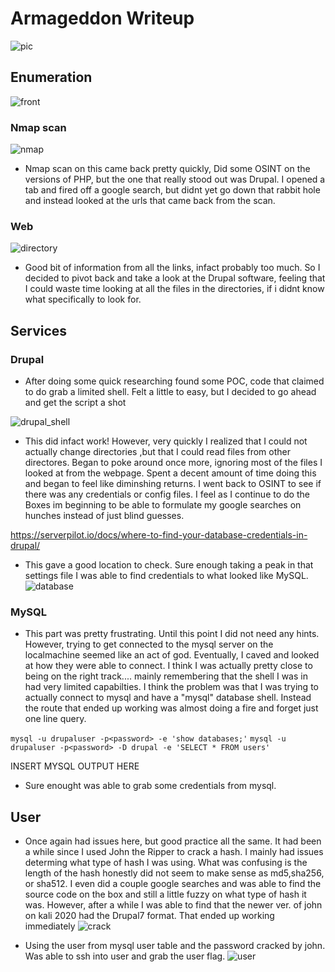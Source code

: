 # Armageddon Writeup
![pic](files/armageddon.png)

## Enumeration
![front](files/arma.png)

### Nmap scan
![nmap](files/nmap.png)
- Nmap scan on this came back pretty quickly, Did some OSINT on the versions of PHP, but the one that really stood out was Drupal.
I opened a tab and fired off a google search, but didnt yet go down that rabbit hole and instead looked at the urls that came back from the scan.

### Web
![directory](files/directory.png)
- Good bit of information from all the links, infact probably too much. So I decided to pivot back and take a look at the Drupal software,
feeling that I could waste time looking at all the files in the directories, if i didnt know what specifically to look for.


## Services
### Drupal
- After doing some quick researching found some POC, code that claimed to do grab a limited shell. Felt a little to easy, but I decided
to go ahead and get the script a shot

![drupal_shell](files/shell.png)

- This did infact work! However, very quickly I realized that I could not actually change directories ,but that I could read files from
other directores. Began to poke around once more, ignoring most of the files I looked at from the webpage. Spent a decent amount of time
doing this and began to feel like diminshing returns. I went back to OSINT to see if there was any credentials or config files. I feel
as I continue to do the Boxes im beginning to be able to formulate my google searches on hunches instead of just blind guesses. 

https://serverpilot.io/docs/where-to-find-your-database-credentials-in-drupal/

- This gave a good location to check. Sure enough taking a peak in that settings file I was able to find credentials to what looked like
MySQL.
![database](files/database.png)

### MySQL
- This part was pretty frustrating. Until this point I did not need any hints. However, trying to get connected to the mysql server on the 
localmachine seemed like an act of god. Eventually, I caved and looked at how they were able to connect. I think I was actually 
pretty close to being on the right track.... mainly remembering that the shell I was in had very limited capabilties. I think the problem
was that I was trying to actually connect to mysql and have a "mysql" database shell. Instead the route that ended up working was almost
doing a fire and forget just one line query.

```mysql -u drupaluser -p<password> -e 'show databases;'```
```mysql -u drupaluser -p<password> -D drupal -e 'SELECT * FROM users'```

INSERT MYSQL OUTPUT HERE

- Sure enought was able to grab some credentials from mysql.

## User
- Once again had issues here, but good practice all the same. It had been a while since I used John the Ripper to crack
a hash. I mainly had issues determing what type of hash I was using. What was confusing is the length of the hash honestly
did not seem to make sense as md5,sha256, or sha512. I even did a couple google searches and was able to find the source code
on the box and still a little fuzzy on what type of hash it was. However, after a while I was able to find that the newer ver.
of john on kali 2020 had the Drupal7 format. That ended up working immediately
![crack](files/hash_cracked.png)

- Using the user from mysql user table and the password cracked by john. Was able to ssh into user and grab the user flag.
![user](files/user.png)